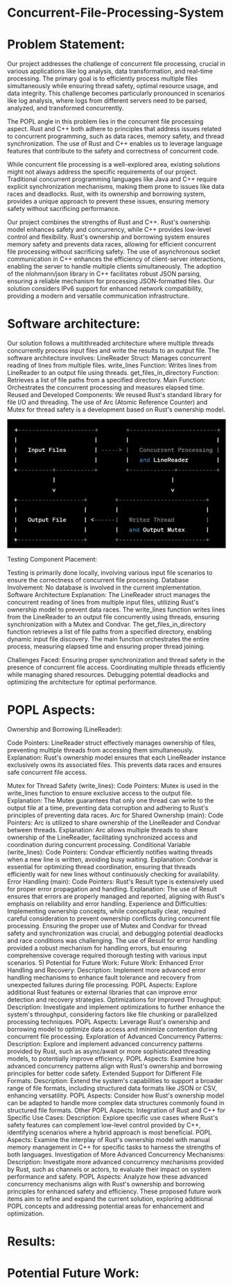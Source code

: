 # Concurrent-File-Processing-System

# Problem Statement:

Our project addresses the challenge of concurrent file processing, crucial in various applications like log analysis, data transformation, and real-time processing. The primary goal is to efficiently process multiple files simultaneously while ensuring thread safety, optimal resource usage, and data integrity. This challenge becomes particularly pronounced in scenarios like log analysis, where logs from different servers need to be parsed, analyzed, and transformed concurrently.

The POPL angle in this problem lies in the concurrent file processing aspect. Rust and C++ both adhere to principles that address issues related to concurrent programming, such as data races, memory safety, and thread synchronization. The use of Rust and C++ enables us to leverage language features that contribute to the safety and correctness of concurrent code.

While concurrent file processing is a well-explored area, existing solutions might not always address the specific requirements of our project. Traditional concurrent programming languages like Java and C++ require explicit synchronization mechanisms, making them prone to issues like data races and deadlocks. Rust, with its ownership and borrowing system, provides a unique approach to prevent these issues, ensuring memory safety without sacrificing performance.

Our project combines the strengths of Rust and C++. Rust's ownership model enhances safety and concurrency, while C++ provides low-level control and flexibility.
Rust's ownership and borrowing system ensures memory safety and prevents data races, allowing for efficient concurrent file processing without sacrificing safety.
The use of asynchronous socket communication in C++ enhances the efficiency of client-server interactions, enabling the server to handle multiple clients simultaneously.
The adoption of the nlohmann/json library in C++ facilitates robust JSON parsing, ensuring a reliable mechanism for processing JSON-formatted files.
Our solution considers IPv6 support for enhanced network compatibility, providing a modern and versatile communication infrastructure.

# Software architecture:

Our solution follows a multithreaded architecture where multiple threads concurrently process input files and write the results to an output file. The software architecture involves:
LineReader Struct: Manages concurrent reading of lines from multiple files.
write_lines Function: Writes lines from LineReader to an output file using threads.
get_files_in_directory Function: Retrieves a list of file paths from a specified directory.
Main Function: Orchestrates the concurrent processing and measures elapsed time.
Reused and Developed Components:
We reused Rust's standard library for file I/O and threading. The use of Arc (Atomic Reference Counter) and Mutex for thread safety is a development based on Rust's ownership model.

![Alt text](Capture.jpg)

Testing Component Placement:

Testing is primarily done locally, involving various input file scenarios to ensure the correctness of concurrent file processing.
Database Involvement:
No database is involved in the current implementation.
Software Architecture Explanation:
The LineReader struct manages the concurrent reading of lines from multiple input files, utilizing Rust's ownership model to prevent data races.
The write_lines function writes lines from the LineReader to an output file concurrently using threads, ensuring synchronization with a Mutex and Condvar.
The get_files_in_directory function retrieves a list of file paths from a specified directory, enabling dynamic input file discovery.
The main function orchestrates the entire process, measuring elapsed time and ensuring proper thread joining.

Challenges Faced:
Ensuring proper synchronization and thread safety in the presence of concurrent file access.
Coordinating multiple threads efficiently while managing shared resources.
Debugging potential deadlocks and optimizing the architecture for optimal performance.

# POPL Aspects:
Ownership and Borrowing (LineReader):

Code Pointers:
LineReader struct effectively manages ownership of files, preventing multiple threads from accessing them simultaneously.
Explanation:
Rust's ownership model ensures that each LineReader instance exclusively owns its associated files. This prevents data races and ensures safe concurrent file access.

Mutex for Thread Safety (write_lines):
Code Pointers:
Mutex is used in the write_lines function to ensure exclusive access to the output file.
Explanation:
The Mutex guarantees that only one thread can write to the output file at a time, preventing data corruption and adhering to Rust's principles of preventing data races.
Arc for Shared Ownership (main):
Code Pointers:
Arc is utilized to share ownership of the LineReader and Condvar between threads.
Explanation:
Arc allows multiple threads to share ownership of the LineReader, facilitating synchronized access and coordination during concurrent processing.
Conditional Variable (write_lines):
Code Pointers:
Condvar efficiently notifies waiting threads when a new line is written, avoiding busy waiting.
Explanation:
Condvar is essential for optimizing thread coordination, ensuring that threads efficiently wait for new lines without continuously checking for availability.
Error Handling (main):
Code Pointers:
Rust's Result type is extensively used for proper error propagation and handling.
Explanation:
The use of Result ensures that errors are properly managed and reported, aligning with Rust's emphasis on reliability and error handling.
Experience and Difficulties:
Implementing ownership concepts, while conceptually clear, required careful consideration to prevent ownership conflicts during concurrent file processing.
Ensuring the proper use of Mutex and Condvar for thread safety and synchronization was crucial, and debugging potential deadlocks and race conditions was challenging.
The use of Result for error handling provided a robust mechanism for handling errors, but ensuring comprehensive coverage required thorough testing with various input scenarios.
5) Potential for Future Work:
Future Work:
Enhanced Error Handling and Recovery:
Description:
Implement more advanced error handling mechanisms to enhance fault tolerance and recovery from unexpected failures during file processing.
POPL Aspects:
Explore additional Rust features or external libraries that can improve error detection and recovery strategies.
Optimizations for Improved Throughput:
Description:
Investigate and implement optimizations to further enhance the system's throughput, considering factors like file chunking or parallelized processing techniques.
POPL Aspects:
Leverage Rust's ownership and borrowing model to optimize data access and minimize contention during concurrent file processing.
Exploration of Advanced Concurrency Patterns:
Description:
Explore and implement advanced concurrency patterns provided by Rust, such as async/await or more sophisticated threading models, to potentially improve efficiency.
POPL Aspects:
Examine how advanced concurrency patterns align with Rust's ownership and borrowing principles for better code safety.
Extended Support for Different File Formats:
Description:
Extend the system's capabilities to support a broader range of file formats, including structured data formats like JSON or CSV, enhancing versatility.
POPL Aspects:
Consider how Rust's ownership model can be adapted to handle more complex data structures commonly found in structured file formats.
Other POPL Aspects:
Integration of Rust and C++ for Specific Use Cases:
Description:
Explore specific use cases where Rust's safety features can complement low-level control provided by C++, identifying scenarios where a hybrid approach is most beneficial.
POPL Aspects:
Examine the interplay of Rust's ownership model with manual memory management in C++ for specific tasks to harness the strengths of both languages.
Investigation of More Advanced Concurrency Mechanisms:
Description:
Investigate more advanced concurrency mechanisms provided by Rust, such as channels or actors, to evaluate their impact on system performance and safety.
POPL Aspects:
Analyze how these advanced concurrency mechanisms align with Rust's ownership and borrowing principles for enhanced safety and efficiency.
These proposed future work items aim to refine and expand the current solution, exploring additional POPL concepts and addressing potential areas for enhancement and optimization.



# Results:


# Potential Future Work:
